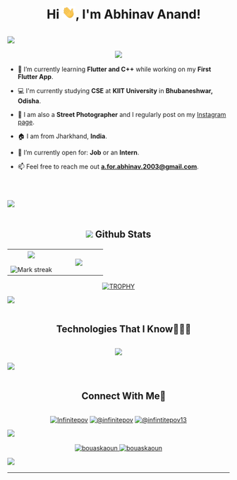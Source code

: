 


<!--h1 without bottom border-->
<div id="user-content-toc">
  <ul align="center">
    <summary><h1 style="display: inline-block">Hi  <img src="https://raw.githubusercontent.com/ABSphreak/ABSphreak/master/gifs/Hi.gif" width="30px">, I'm Abhinav Anand!</h1></summary>
  </ul>
</div>

<!--horizontal divider(gradiant)-->
<img src="https://user-images.githubusercontent.com/73097560/115834477-dbab4500-a447-11eb-908a-139a6edaec5c.gif">





<p align="center">
  <a href="https://github.com/DenverCoder1/readme-typing-svg"><img src="https://readme-typing-svg.herokuapp.com?font=Time+New+Roman&color=cyan&size=25&center=true&vCenter=true&width=600&height=100&lines=Flutter+Developer;Professional+Photographer;Video+Editor;Content+Creator"></a>
</p>


<!--Intro start-->
- 🌱 I’m currently learning **Flutter and C++** while working on my **First Flutter App**.

- 💻 I'm currently studying **CSE** at **KIIT University** in **Bhubaneshwar, Odisha**.

- 📸 I am also a **Street Photographer** and I regularly post on my [Instagram page](https://www.instagram.com/infinitepov/).

- 🏠 I am from Jharkhand, **India**. 

- 🤔 I’m currently open for: **Job** or an **Intern**.

- 📫 Feel free to reach me out **a.for.abhinav.2003@gmail.com**.


<!--Intro end-->

<br><br>

<img src="https://user-images.githubusercontent.com/73097560/115834477-dbab4500-a447-11eb-908a-139a6edaec5c.gif"><br><br>



<!--- stats & Trophy (start) -->
## <p align="center"> <img src="https://media.giphy.com/media/iY8CRBdQXODJSCERIr/giphy.gif" width="35"><b> Github Stats </b>
<p align="center">
  <!--- stats (start) -->
<table align="center">
<tr border="none">
<td width="50%" align="center">
  
  <img  align="center"  src="https://github-readme-stats.vercel.app/api?username=itsabhinavism&theme=dark&show_icons=true&count_private=true" />
  <br></br>
  <img  title="🔥 Get streak stats for your profile at git.io/streak-stats" alt="Mark streak" src="https://github-readme-streak-stats.herokuapp.com/?user=itsabhinavism&theme=dark&hide_border=false" /> 
</td>

<td width="50%" align="center">

  <img  align="center"  src="https://github-readme-stats.anuraghazra1.vercel.app/api/top-langs/?username=itsabhinavism&theme=dark&hide_border=false&no-bg=true&no-frame=true&langs_count=10"/>
  
  </td>
</tr>
</table>
<!--- stats (end) -->

<!--- trophy (start) -->
<div align=center>
  <a href="https://github.com/ryo-ma/github-profile-trophy" title="Go to Source">
      <img align="center" width=84% src="https://github-profile-trophy.vercel.app/?username=itsabhinavism&theme=radical&row=1&column=7&margin-h=15&margin-w=5&no-bg=true" alt="TROPHY" />
    </a>
</div>
<!--- trophy (start) -->


</p>        
<!--- stats (end) -->
<img src="https://user-images.githubusercontent.com/73097560/115834477-dbab4500-a447-11eb-908a-139a6edaec5c.gif">

<!--h1 without bottom border-->
<div id="user-content-toc">
  <ul align="center">
    <summary><h2 style="display: inline-block">Technologies That I Know👨🏻‍💻</h2></summary>
 
</div>
<!--tech stack icons-->
<p align="center">
  <a href="https://skillicons.dev">
    <img src="https://skillicons.dev/icons?i=flutter,dart,c,cpp,html,java,mysql,photoshop,discord,vscode,androidstudio,github&perline=14" />
  </a>
</p>

<img src="https://user-images.githubusercontent.com/73097560/115834477-dbab4500-a447-11eb-908a-139a6edaec5c.gif">
<!-- Connect with me -->
<!--h2 without bottom border-->
<div id="user-content-toc">
  <ul align="center"><summary><h2 style="display: inline-block">Connect With Me🤝</h2></summary>
  </ul>
</div>
<!--icons and links-->
<p align="center">
<a href="https://www.linkedin.com/in/abhinav-anand-134206251/" target="blank"><img align="center" src="https://raw.githubusercontent.com/rahuldkjain/github-profile-readme-generator/master/src/images/icons/Social/linked-in-alt.svg" alt="Infinitepov" height="30" width="40" /></a>
<a href="https://www.instagram.com/infinitepov/" target="blank"><img align="center" src="https://raw.githubusercontent.com/rahuldkjain/github-profile-readme-generator/master/src/images/icons/Social/instagram.svg" alt="@infinitepov" height="30" width="40" /></a>
<a href="https://x.com/infinitepov13" target="blank"><img align="center" src="https://raw.githubusercontent.com/rahuldkjain/github-profile-readme-generator/master/src/images/icons/Social/twitter.svg" alt="@infintitepov13" height="30" width="40" /></a>

</p>

  
</p>
<img src="https://user-images.githubusercontent.com/73097560/115834477-dbab4500-a447-11eb-908a-139a6edaec5c.gif">

<!--profile visit count-->
<p align="center">
	<a href="https://github.com/Bouaskaoun">
		<img src="https://komarev.com/ghpvc/?username=itsabhinavism&label=Profile%20views&color=0e75b6&style=flat" alt="bouaskaoun" />
	</a>
	<a href="https://github.com/Bouaskaoun">
		<img src="https://img.shields.io/github/followers/itsabhinavism?label=Followers" alt="bouaskaoun" />
	</a>
</p>


<!--horizontal divider(gradiant)-->
<img src="https://user-images.githubusercontent.com/73097560/115834477-dbab4500-a447-11eb-908a-139a6edaec5c.gif">

----------------------------------------------------------------------

